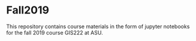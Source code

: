 # Fall2019
This repository contains course materials in the form of jupyter notebooks for the fall 2019 course GIS222 at ASU.
